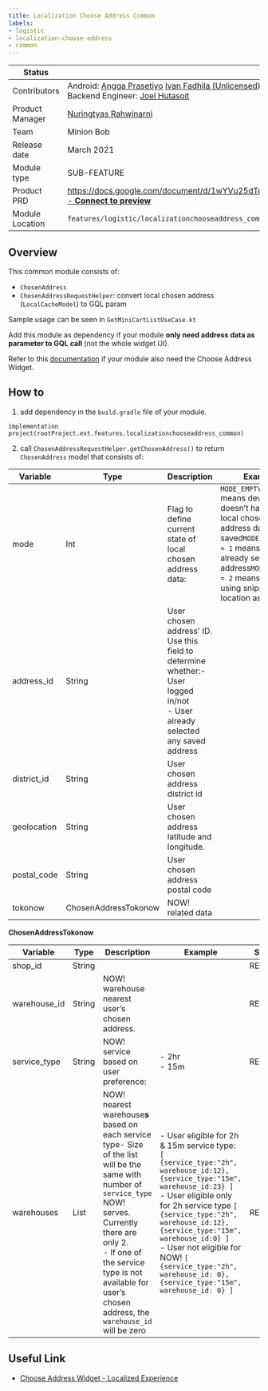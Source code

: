 ```yaml
---
title: Localization Choose Address Common
labels:
- logistic
- localization-choose-address
- common
---
```



| **Status** | <!--start status:GREEN-->RELEASE<!--end status--> |
| --- | --- |
| Contributors | Android: [Angga Prasetiyo](https://tokopedia.atlassian.net/wiki/people/5c90710f9701df2d3a08e7c1?ref=confluence) [Ivan Fadhila (Unlicensed)](https://tokopedia.atlassian.net/wiki/people/5dd7516d58fc78100710fcea?ref=confluence) [Fakhira Devina](https://tokopedia.atlassian.net/wiki/people/61077e53b704b40068e80a8e?ref=confluence) [Felicia Widjaja](https://tokopedia.atlassian.net/wiki/people/5c90c19d196abe2e884c82ed?ref=confluence)  <br/>Backend Engineer: [Joel Hutasoit](https://tokopedia.atlassian.net/wiki/people/5cabff78faab36165eb9d1e7?ref=confluence) |
| Product Manager | [Nuringtyas Rahwinarni](https://tokopedia.atlassian.net/wiki/people/5f58b98ed2c77e0075ac9865?ref=confluence) |
| Team | Minion Bob |
| Release date | March 2021 |
| Module type | <!--start status:BLUE-->SUB-FEATURE<!--end status--> |
| Product PRD | [https://docs.google.com/document/d/1wYVu25dTo8YsQ7s3ws8gq37T85KWPuE9siNjkLtVoGU/edit#heading=h.rq438b6zh7yv - **Connect to preview**](https://docs.google.com/document/d/1wYVu25dTo8YsQ7s3ws8gq37T85KWPuE9siNjkLtVoGU/edit#heading=h.rq438b6zh7yv) |
| Module Location | `features/logistic/localizationchooseaddress_common` |

<!--toc-->

## Overview

This common module consists of:

- `ChosenAddress`
- `ChosenAddressRequestHelper`: convert local chosen address (`LocalCacheModel`) to GQL param

Sample usage can be seen in `GetMiniCartListUseCase.kt`

Add this module as dependency if your module **only need address data as parameter to GQL call** (not the whole widget UI). 

Refer to this [documentation](/wiki/spaces/PA/pages/1157243000/Choose+Address+Widget+-+Localized+Experience) if your module also need the Choose Address Widget.

## How to

1. add dependency in the `build.gradle` file of your module.



```
implementation project(rootProject.ext.features.localizationchooseaddress_common)
```

2. call `ChosenAddressRequestHelper.getChosenAddress()` to return `ChosenAddress` model that consists of:



| **Variable** | **Type** | **Description** | **Example** | **Status** |
| --- | --- | --- | --- | --- |
| mode | Int | Flag to define current state of local chosen address data: | `MODE_EMPTY = 0` means device doesn’t have any local chosen address data saved`MODE_ADDRESS = 1` means user already selected address`MODE_SNIPPET = 2` means user is using snippet location as address |  |
| address\_id | String | User chosen address' ID. Use this field to determine whether:- User logged in/not<br/>- User already selected any saved address<br/> |   | <!--start status:GREEN-->RELEASE<!--end status--> |
| district\_id | String | User chosen address district id |  |  |
| geolocation | String | User chosen address latitude and longitude.  |   | <!--start status:GREEN-->RELEASE<!--end status--> |
| postal\_code | String | User chosen address postal code |   | <!--start status:GREEN-->RELEASE<!--end status--> |
| tokonow | ChosenAddressTokonow | NOW! related data |  | <!--start status:GREEN-->RELEASE<!--end status--> |

**ChosenAddressTokonow**



| **Variable** | **Type** | **Description** | **Example** | **Status** |
| --- | --- | --- | --- | --- |
| shop\_id | String |   |   | <!--start status:GREEN-->RELEASE<!--end status--> |
| warehouse\_id | String | NOW! warehouse nearest user’s chosen address. |   | <!--start status:GREEN-->RELEASE<!--end status--> |
| service\_type | String | NOW! service based on user preference: | - 2hr<br/>- 15m<br/> | <!--start status:GREEN-->RELEASE<!--end status--> |
| warehouses | List<LocalWarehouseModel> | NOW! nearest warehouse**s** based on each service type- Size of the list will be the same with number of `service_type` NOW! serves. Currently there are only 2.<br/>- If one of the service type is not available for user’s chosen address, the `warehouse_id` will be zero<br/> | - User eligible for 2h & 15m service type: `[ {service_type:"2h", warehouse_id:12},{service_type:"15m", warehouse_id:23} ]`<br/>- User eligible only for 2h service type `[ {service_type:"2h", warehouse_id:12},{service_type:"15m", warehouse_id:0} ]`<br/>- User not eligible for NOW! `[ {service_type:"2h", warehouse_id: 0},{service_type:"15m", warehouse_id: 0} ]`<br/> | <!--start status:GREEN-->RELEASE<!--end status--> |

## Useful Link

- [Choose Address Widget - Localized Experience](/wiki/spaces/PA/pages/1157243000/Choose+Address+Widget+-+Localized+Experience)